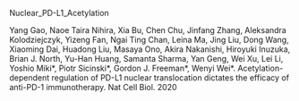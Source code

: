 Nuclear_PD-L1_Acetylation

Yang Gao, Naoe Taira Nihira, Xia Bu, Chen Chu, Jinfang Zhang, Aleksandra Kolodziejczyk, Yizeng Fan, 
Ngai Ting Chan, Leina Ma, Jing Liu, Dong Wang, Xiaoming Dai, Huadong Liu, Masaya Ono, 
Akira Nakanishi, Hiroyuki Inuzuka, Brian J. North, Yu-Han Huang, Samanta Sharma, Yan Geng, 
Wei Xu, Lei Li, Yoshio Miki*, Piotr Sicinski*, Gordon J. Freeman*, Wenyi Wei*. Acetylation-dependent regulation of PD-L1 nuclear translocation 
dictates the efficacy of anti-PD-1 immunotherapy. Nat Cell Biol. 2020

